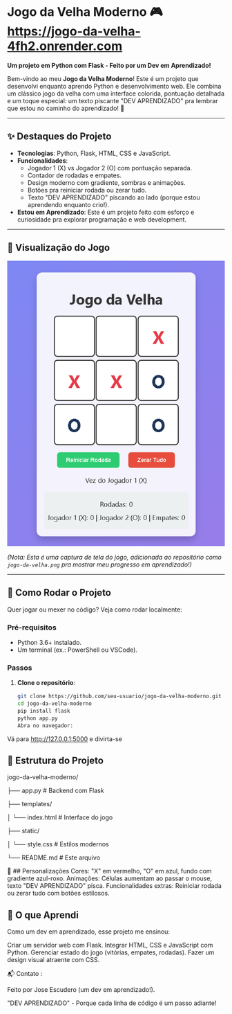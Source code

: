 # Jogo da Velha Moderno 🎮  https://jogo-da-velha-4fh2.onrender.com
**Um projeto em Python com Flask - Feito por um Dev em Aprendizado!**

Bem-vindo ao meu **Jogo da Velha Moderno**! Este é um projeto que desenvolvi enquanto aprendo Python e desenvolvimento web. Ele combina um clássico jogo da velha com uma interface colorida, pontuação detalhada e um toque especial: um texto piscante "DEV APRENDIZADO" pra lembrar que estou no caminho do aprendizado! 🚀

---

## ✨ Destaques do Projeto
- **Tecnologias**: Python, Flask, HTML, CSS e JavaScript.
- **Funcionalidades**:
  - Jogador 1 (X) vs Jogador 2 (O) com pontuação separada.
  - Contador de rodadas e empates.
  - Design moderno com gradiente, sombras e animações.
  - Botões pra reiniciar rodada ou zerar tudo.
  - Texto "DEV APRENDIZADO" piscando ao lado (porque estou aprendendo enquanto crio!).
- **Estou em Aprendizado**: Este é um projeto feito com esforço e curiosidade pra explorar programação e web development.

---

## 📸 Visualização do Jogo

![Jogo da Velha Moderno](Jogo-da-Velha.png)

*(Nota: Esta é uma captura de tela do jogo, adicionada ao repositório como `jogo-da-velha.png` pra mostrar meu progresso em aprendizado!)*

---

## 🚀 Como Rodar o Projeto
Quer jogar ou mexer no código? Veja como rodar localmente:

### Pré-requisitos
- Python 3.6+ instalado.
- Um terminal (ex.: PowerShell ou VSCode).

### Passos
1. **Clone o repositório**:
   ```bash
   git clone https://github.com/seu-usuario/jogo-da-velha-moderno.git
   cd jogo-da-velha-moderno
   pip install flask
   python app.py
   Abra no navegador:
Vá para http://127.0.0.1:5000 e divirta-se

## 📂 Estrutura do Projeto

jogo-da-velha-moderno/ 

├── app.py # Backend com Flask

├── templates/

│ └── index.html # Interface do jogo 

├── static/ 

│ └── style.css # Estilos modernos 

└── README.md # Este arquivo


🎨 ## Personalizações
Cores: "X" em vermelho, "O" em azul, fundo com gradiente azul-roxo.
Animações: Células aumentam ao passar o mouse, texto "DEV APRENDIZADO" pisca.
Funcionalidades extras: Reiniciar rodada ou zerar tudo com botões estilosos.

## 🌱 O que Aprendi
Como um dev em aprendizado, esse projeto me ensinou:

Criar um servidor web com Flask.
Integrar HTML, CSS e JavaScript com Python.
Gerenciar estado do jogo (vitórias, empates, rodadas).
Fazer um design visual atraente com CSS.

📬 Contato :

Feito  por Jose Escudero (um dev em aprendizado!).

"DEV APRENDIZADO" - Porque cada linha de código é um passo adiante!
